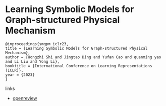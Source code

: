 # Learning Symbolic Models for Graph-structured Physical Mechanism

```
@inproceedings{smgpm_iclr23,
title = {Learning Symbolic Models for Graph-structured Physical Mechanism},
author = {Hongzhi Shi and Jingtao Ding and Yufan Cao and quanming yao and Li Liu and Yong Li},
booktitle = {International Conference on Learning Representations (ICLR)},
year = {2023}
}
```

links
- [openreview](https://openreview.net/forum?id=f2wN4v_2__W)
